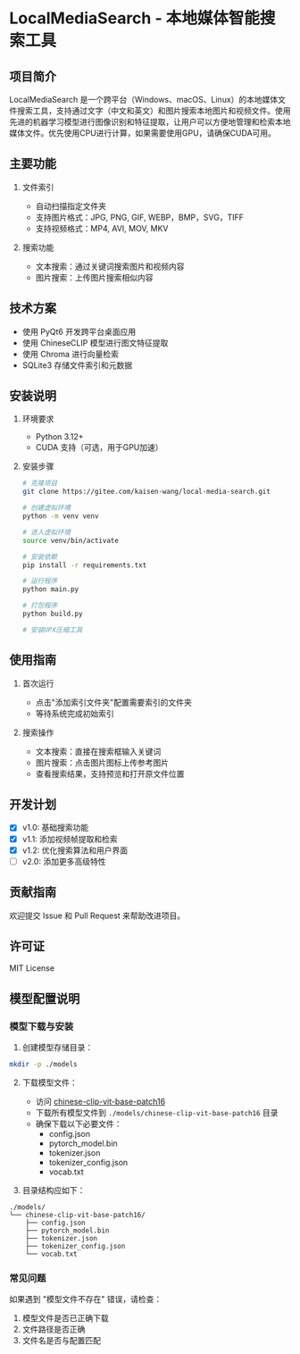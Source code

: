 # LocalMediaSearch - 本地媒体智能搜索工具

## 项目简介
LocalMediaSearch 是一个跨平台（Windows、macOS、Linux）的本地媒体文件搜索工具，支持通过文字（中文和英文）和图片搜索本地图片和视频文件。使用先进的机器学习模型进行图像识别和特征提取，让用户可以方便地管理和检索本地媒体文件。优先使用CPU进行计算，如果需要使用GPU，请确保CUDA可用。

## 主要功能
1. 文件索引
   - 自动扫描指定文件夹
   - 支持图片格式：JPG, PNG, GIF, WEBP，BMP，SVG，TIFF
   - 支持视频格式：MP4, AVI, MOV, MKV
   
2. 搜索功能
   - 文本搜索：通过关键词搜索图片和视频内容
   - 图片搜索：上传图片搜索相似内容
   
## 技术方案
- 使用 PyQt6 开发跨平台桌面应用
- 使用 ChineseCLIP 模型进行图文特征提取
- 使用 Chroma 进行向量检索
- SQLite3 存储文件索引和元数据

## 安装说明
1. 环境要求
   - Python 3.12+
   - CUDA 支持（可选，用于GPU加速）

2. 安装步骤
   ```bash
   # 克隆项目
   git clone https://gitee.com/kaisen-wang/local-media-search.git
   
   # 创建虚拟环境
   python -m venv venv
   
   # 进入虚拟环境
   source venv/bin/activate
   
   # 安装依赖
   pip install -r requirements.txt
   
   # 运行程序
   python main.py

   # 打包程序
   python build.py
   
   # 安装UPX压缩工具
   ```

## 使用指南
1. 首次运行
   - 点击"添加索引文件夹"配置需要索引的文件夹
   - 等待系统完成初始索引
   
2. 搜索操作
   - 文本搜索：直接在搜索框输入关键词
   - 图片搜索：点击图片图标上传参考图片
   - 查看搜索结果，支持预览和打开原文件位置

## 开发计划
- [X] v1.0: 基础搜索功能
- [X] v1.1: 添加视频帧提取和检索
- [X] v1.2: 优化搜索算法和用户界面
- [ ] v2.0: 添加更多高级特性

## 贡献指南
欢迎提交 Issue 和 Pull Request 来帮助改进项目。

## 许可证
MIT License 

## 模型配置说明

### 模型下载与安装
1. 创建模型存储目录：
```bash
mkdir -p ./models
```

2. 下载模型文件：
   - 访问 [chinese-clip-vit-base-patch16](https://huggingface.co/OFA-Sys/chinese-clip-vit-base-patch16)
   - 下载所有模型文件到 `./models/chinese-clip-vit-base-patch16` 目录
   - 确保下载以下必要文件：
     - config.json
     - pytorch_model.bin
     - tokenizer.json
     - tokenizer_config.json
     - vocab.txt

3. 目录结构应如下：
```
./models/
└── chinese-clip-vit-base-patch16/
    ├── config.json
    ├── pytorch_model.bin
    ├── tokenizer.json
    ├── tokenizer_config.json
    └── vocab.txt
```

### 常见问题
如果遇到 "模型文件不存在" 错误，请检查：
1. 模型文件是否已正确下载
2. 文件路径是否正确
3. 文件名是否与配置匹配
